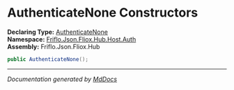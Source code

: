 ﻿<!--  
  <auto-generated>   
    The contents of this file were generated by a tool.  
    Changes to this file may be list if the file is regenerated  
  </auto-generated>   
-->

# AuthenticateNone Constructors

**Declaring Type:** [AuthenticateNone](../index.md)  
**Namespace:** [Friflo.Json.Fliox.Hub.Host.Auth](../../index.md)  
**Assembly:** Friflo.Json.Fliox.Hub

```csharp
public AuthenticateNone();
```
___

*Documentation generated by [MdDocs](https://github.com/ap0llo/mddocs)*
